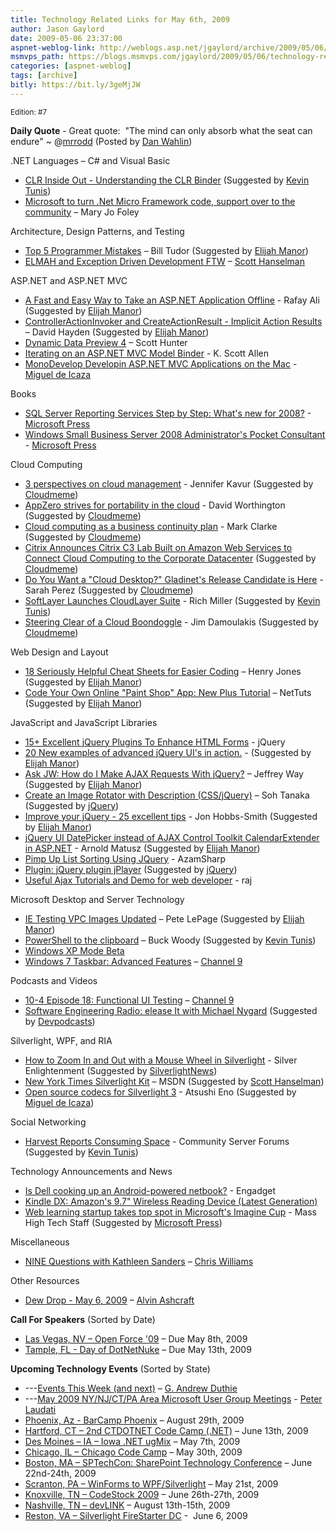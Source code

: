 ```yaml
---
title: Technology Related Links for May 6th, 2009
author: Jason Gaylord
date: 2009-05-06 23:37:00
aspnet-weblog-link: http://weblogs.asp.net/jgaylord/archive/2009/05/06/technology-related-links-for-may-6th-2009.aspx
msmvps_path: https://blogs.msmvps.com/jgaylord/2009/05/06/technology-related-links-for-may-6th-2009/
categories: [aspnet-weblog]
tags: [archive]
bitly: https://bit.ly/3geMjJW
---
```


<small>Edition: #7</small>

**Daily Quote** - Great quote:  "The mind can only absorb what the seat can endure" ~ @[mrrodd](http://twitter.com/mrrodd) (Posted by [Dan Wahlin](http://twitter.com/DanWahlin))

.NET Languages – C# and Visual Basic

- [CLR Inside Out - Understanding the CLR Binder](http://blogs.msdn.com/clrteam/archive/2009/05/06/clr-inside-out-understanding-the-clr-binder.aspx) (Suggested by [Kevin Tunis](http://twitter.com/Tunis))
- [Microsoft to turn .Net Micro Framework code, support over to the community](http://blogs.zdnet.com/microsoft/?p=2701) – Mary Jo Foley

Architecture, Design Patterns, and Testing

- [Top 5 Programmer Mistakes](http://geekswithblogs.net/btudor/archive/2009/05/04/131811.aspx) – Bill Tudor (Suggested by [Elijah Manor](http://twitter.com/elijahmanor))
- [ELMAH and Exception Driven Development FTW](http://www.hanselman.com/blog/ELMAHAndExceptionDrivenDevelopmentFTW.aspx) – [Scott Hanselman](http://twitter.com/shanselman)

ASP.NET and ASP.NET MVC

- [A Fast and Easy Way to Take an ASP.NET Application Offline](http://www.devx.com/tips/Tip/41572?trk=DXRSS_DOTNET) - Rafay Ali (Suggested by [Elijah Manor](http://twitter.com/elijahmanor))
- [ControllerActionInvoker and CreateActionResult - Implicit Action Results](http://davidhayden.com/blog/dave/archive/2009/05/06/ControllerActionInvokerCreateActionResultImplicitActionResults.aspx) – David Hayden (Suggested by [Elijah Manor](http://twitter.com/elijahmanor))
- [Dynamic Data Preview 4](http://aspnet.codeplex.com/Release/ProjectReleases.aspx?ReleaseId=27026) – Scott Hunter
- [Iterating on an ASP.NET MVC Model Binder](http://odetocode.com/Blogs/scott/archive/2009/05/05/12801.aspx) - K. Scott Allen
- [MonoDevelop Developin ASP.NET MVC Applications on the Mac](http://tirania.org/blog/archive/2009/May-05-1.html "http://tirania.org/blog/archive/2009/May-05-1.html") - [Miguel de Icaza](http://twitter.com/migueldeicaza)

Books

- [SQL Server Reporting Services Step by Step: What's new for 2008?](http://blogs.msdn.com/microsoft_press/archive/2009/05/06/sql-server-reporting-services-step-by-step-what-s-new-for-2008.aspx) - [Microsoft Press](http://twitter.com/MicrosoftPress)
- [Windows Small Business Server 2008 Administrator's Pocket Consultant](http://blogs.msdn.com/microsoft_press/archive/2009/05/06/now-available-windows-sbs-2008-administrator-s-pocket-consultant.aspx) - [Microsoft Press](http://twitter.com/MicrosoftPress)

Cloud Computing

- [3 perspectives on cloud management](http://www.itworldcanada.com/a/News/ad90f106-80eb-4e1a-b33a-68b722e79aae.html) - Jennifer Kavur (Suggested by [Cloudmeme](http://twitter.com/cloudmeme))
- [AppZero strives for portability in the cloud](http://www.sdtimes.com/APPZERO_STRIVES_FOR_PORTABILITY_IN_THE_CLOUD/About_APPZERO_and_CLOUDCOMPUTING/33458) - David Worthington (Suggested by [Cloudmeme](http://twitter.com/cloudmeme))
- [Cloud computing as a business continuity plan](http://www.tectonic.co.za/?p=4738) - Mark Clarke (Suggested by [Cloudmeme](http://twitter.com/cloudmeme))
- [Citrix Announces Citrix C3 Lab Built on Amazon Web Services to Connect Cloud Computing to the Corporate Datacenter](http://www.tradingmarkets.com/.site/news/Stock%20News/2311654/) (Suggested by [Cloudmeme](http://twitter.com/cloudmeme))
- [Do You Want a "Cloud Desktop?" Gladinet's Release Candidate is Here](http://www.readwriteweb.com/archives/do_you_want_a_cloud_desktop_gladinets_release_cand.php) - Sarah Perez (Suggested by [Cloudmeme](http://twitter.com/cloudmeme))
- [SoftLayer Launches CloudLayer Suite](http://www.datacenterknowledge.com/archives/2009/05/06/softlayer-launches-cloudlayer-suite/) - Rich Miller (Suggested by [Kevin Tunis](http://twitter.com/Tunis))
- [Steering Clear of a Cloud Boondoggle](http://www.ecommercetimes.com/story/Steering-Clear-of-a-Cloud-Boondoggle-66990.html?wlc=1241660215) - Jim Damoulakis (Suggested by [Cloudmeme](http://twitter.com/cloudmeme))

Web Design and Layout

- [18 Seriously Helpful Cheat Sheets for Easier Coding](http://webdesignledger.com/resources/18-seriously-helpful-cheat-sheets-for-easier-coding) – Henry Jones (Suggested by [Elijah Manor](http://twitter.com/elijahmanor))
- [Code Your Own Online "Paint Shop" App: New Plus Tutorial](http://net.tutsplus.com/articles/news/code-your-own-online-paintshop-app/) – NetTuts (Suggested by [Elijah Manor](http://twitter.com/elijahmanor))

JavaScript and JavaScript Libraries

- [15+ Excellent jQuery Plugins To Enhance HTML Forms](http://webdeveloperplus.com/jquery/15-excellent-jquery-plugins-to-enhance-html-forms/) - jQuery
- [20 New examples of advanced jQuery UI's in action.](http://blarnee.com/wp/20-new-examples-of-advanced-jquery-uis-in-action/) - (Suggested by [Elijah Manor](http://twitter.com/elijahmanor))
- [Ask JW: How do I Make AJAX Requests With jQuery?](http://blog.themeforest.net/screencasts/ask-jw-how-do-i-make-ajax-requests-with-jquery/) – Jeffrey Way (Suggested by [Elijah Manor](http://twitter.com/elijahmanor))
- [Create an Image Rotator with Description (CSS/jQuery)](http://designm.ag/tutorials/image-rotator-css-jquery/) – Soh Tanaka (Suggested by [jQuery](http://twitter.com/jquery))
- [Improve your jQuery - 25 excellent tips](http://www.tvidesign.co.uk/blog/improve-your-jquery-25-excellent-tips.aspx) - Jon Hobbs-Smith (Suggested by [Elijah Manor](http://twitter.com/elijahmanor))
- [jQuery UI DatePicker instead of AJAX Control Toolkit CalendarExtender in ASP.NET](http://blog.dreamlabsolutions.com/post/2009/05/04/jQuery-UI-DatePicker-instead-of-AJAX-Control-Toolkit-CalendarExtender-in-ASPNET.aspx) \- Arnold Matusz (Suggested by [Elijah Manor](http://twitter.com/elijahmanor))
- [Pimp Up List Sorting Using JQuery](http://highoncoding.com/Articles/513_Pimp_Up_List_Sorting_Using_JQuery.aspx) - AzamSharp
- [Plugin: jQuery plugin jPlayer](http://www.happyworm.com/jquery/jplayer/) (Suggested by [jQuery](http://twitter.com/jquery))
- [Useful Ajax Tutorials and Demo for web developer](http://www.dreamcss.com/2009/04/useful-ajax-tutorials-and-demo-for-web.html) - raj

Microsoft Desktop and Server Technology

- [IE Testing VPC Images Updated](http://blogs.msdn.com/ie/archive/2009/05/06/ie-testing-vpc-images-updated.aspx) – Pete LePage (Suggested by [Elijah Manor](http://twitter.com/elijahmanor))
- [PowerShell to the clipboard](http://blogs.msdn.com/buckwoody/archive/2009/05/06/powershell-to-the-clipboard.aspx) – Buck Woody (Suggested by [Kevin Tunis](http://twitter.com/Tunis))
- [Windows XP Mode Beta](http://www.microsoft.com/downloads/details.aspx?displaylang=en&FamilyID=0e8fa9b3-c236-4b77-be26-173f032f5159)
- [Windows 7 Taskbar: Advanced Features](http://channel9.msdn.com/posts/yochay/Windows-7-Taskbar-Advance-Topics/) – [Channel 9](http://twitter.com/ch9)

Podcasts and Videos

- [10-4 Episode 18: Functional UI Testing](http://channel9.msdn.com/shows/10-4/10-4-Episode-18-Functional-UI-Testing/) – [Channel 9](http://twitter.com/ch9)
- [Software Engineering Radio: elease It with Michael Nygard](http://www.developerfusion.com/media/12672/elease-it-with-michael-nygard/) (Suggested by [Devpodcasts](http://twitter.com/devpodcasts))

Silverlight, WPF, and RIA

- [How to Zoom In and Out with a Mouse Wheel in Silverlight](http://silverlightfoundry.blogspot.com/2009/04/how-to-zoom-in-and-out-with-mousewheel.html) - Silver Enlightenment (Suggested by [SilverlightNews](http://twitter.com/SilverlightNews))
- [New York Times Silverlight Kit](http://code.msdn.microsoft.com/NYTimesSilverlight) – MSDN (Suggested by [Scott Hanselman](http://twitter.com/shanselman))
- [Open source codecs for Silverlight 3](http://veritas-vos-liberabit.com/monogatari/2009/03/moonvorbis.html) - Atsushi Eno (Suggested by [Miguel de Icaza](http://twitter.com/migueldeicaza))

Social Networking

- [Harvest Reports Consuming Space](http://dev.communityserver.com/forums/p/506917/649218.aspx#649218) - Community Server Forums (Suggested by [Kevin Tunis](http://twitter.com/Tunis))

Technology Announcements and News

- [Is Dell cooking up an Android-powered netbook?](http://www.engadget.com/2009/05/06/is-dell-cooking-up-an-android-powered-netbook/) - Engadget
- [Kindle DX: Amazon's 9.7" Wireless Reading Device (Latest Generation)](https://www.amazon.com/Kindle-DX-Amazons-Wireless-Generation/dp/B0015TCML0/ref=as_li_ss_tl?ie=UTF8&s=electronics&qid=1241620598&sr=8-1&linkCode=ll1&tag=jasongaylor01-20&linkId=3ea2e1d8999db8762455c5c7e81fad05&language=en_US)
- [Web learning startup takes top spot in Microsoft's Imagine Cup](http://www.masshightech.com/stories/2009/05/04/daily22-Web-learning-startup-takes-top-spot-in-Microsofts-Imagine-Cup.html) - Mass High Tech Staff (Suggested by [Microsoft Press](http://twitter.com/MicrosoftPress))

Miscellaneous

- [NINE Questions with Kathleen Sanders](http://www.ninequestions.net/archive/2009/05/06/nine-questions-with-kathleen-sanders.aspx) – [Chris Williams](http://twitter.com/chrisgwilliams)

Other Resources

- [Dew Drop - May 6, 2009](http://www.alvinashcraft.com/2009/05/06/dew-drop-may-6-2009/) – [Alvin Ashcraft](http://twitter.com/alvinashcraft)

**Call For Speakers** (Sorted by Date)

- [Las Vegas, NV – Open Force '09](http://openforce08.com/Home/tabid/55/Default.aspx) – Due May 8th, 2009
- [Tample, FL - Day of DotNetNuke](http://dayofdnn.com/Speakers/tabid/215/Default.aspx) – Due May 13th, 2009

**Upcoming Technology Events** (Sorted by State)

- \---[Events This Week (and next)](http://blogs.msdn.com/gduthie/archive/2009/05/04/events-this-week-may-4th-2009.aspx) – [G. Andrew Duthie](http://twitter.com/devhammer)
- \---[May 2009 NY/NJ/CT/PA Area Microsoft User Group Meetings](http://blogs.msdn.com/peterlau/archive/2009/05/05/may-2009-area-user-group-meetings.aspx) - [Peter Laudati](http://twitter.com/jrzyshr) 
- [Phoenix, Az - BarCamp Phoenix](http://barcamp.org/BarCampPhoenix) – August 29th, 2009
- [Hartford, CT – 2nd CTDOTNET Code Camp (.NET)](http://ctdotnet.org/codecamp2.aspx) – June 13th, 2009
- [Des Moines – IA – Iowa .NET ugMix](http://iadnug.org/) – May 7th, 2009
- [Chicago, IL – Chicago Code Camp](http://chicagocodecamp-blogs.eventbrite.com/) – May 30th, 2009
- [Boston, MA – SPTechCon: SharePoint Technology Conference](http://www.sptechcon.com/) – June 22nd-24th, 2009
- [Scranton, PA – WinForms to WPF/Silverlight](http://dotnetvalley.com/events/eventdetails.aspx?eventid=80) – May 21st, 2009
- [Knoxville, TN – CodeStock 2009](http://www.codestock.org/) – June 26th-27th, 2009
- [Nashville, TN – devLINK](http://devlink.net/) – August 13th-15th, 2009
- [Reston, VA – Silverlight FireStarter DC](http://franksworld.com/blog/archive/2009/05/06/11482.aspx) -  June 6, 2009